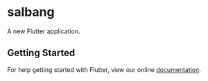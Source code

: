 # salbang

A new Flutter application.

## Getting Started

For help getting started with Flutter, view our online
[documentation](https://flutter.io/).
